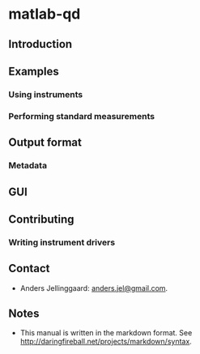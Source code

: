 # matlab-qd

## Introduction

## Examples

### Using instruments

### Performing standard measurements

## Output format

### Metadata

## GUI

## Contributing

### Writing instrument drivers

## Contact
* Anders Jellinggaard: <anders.jel@gmail.com>.

## Notes
* This manual is written in the markdown format. See
  <http://daringfireball.net/projects/markdown/syntax>.